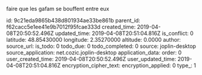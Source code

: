faire que les gafam se bouffent entre eux

id: 9c21eda9865b438d801934ae33be861b
parent_id: f62cacc5e1ee41e9b7012f95fcae333d
created_time: 2019-04-08T20:50:52.496Z
updated_time: 2019-04-08T20:51:04.816Z
is_conflict: 0
latitude: 48.85430000
longitude: 2.35270000
altitude: 0.0000
author: 
source_url: 
is_todo: 0
todo_due: 0
todo_completed: 0
source: joplin-desktop
source_application: net.cozic.joplin-desktop
application_data: 
order: 0
user_created_time: 2019-04-08T20:50:52.496Z
user_updated_time: 2019-04-08T20:51:04.816Z
encryption_cipher_text: 
encryption_applied: 0
type_: 1